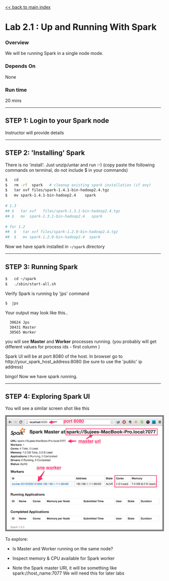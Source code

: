 [<< back to main index](../README.md) 

Lab 2.1 : Up and Running With Spark
===================================

### Overview
We will be running Spark in a single node mode.

### Depends On 
None

### Run time
20 mins


--------------------------------
STEP 1: Login to your Spark node
--------------------------------
Instructor will provide details



--------------------------
STEP 2: 'Installing' Spark
--------------------------
There is no 'install'.  Just unzip/untar and run :-)
(copy paste the following commands on terminal,  do not include $ in your commands)

```bash
$   cd
$   rm -rf  spark   # cleanup existing spark installation (if any)
$   tar xvf files/spark-1.4.1-bin-hadoop2.4.tgz
$   mv spark-1.4.1-bin-hadoop2.4    spark

# 1.3
## $   tar xvf   files/spark-1.3.1-bin-hadoop2.4.tgz
## $   mv  spark-1.3.1-bin-hadoop2.4   spark

# for 1.2
##  $   tar xvf files/spark-1.2.0-bin-hadoop2.4.tgz
##  $   mv spark-1.2.0-bin-hadoop2.4  spark
```

Now we have spark installed in  `~/spark`  directory


---------------------
STEP 3: Running Spark
---------------------

```bash
$   cd ~/spark
$   ./sbin/start-all.sh
```

Verify Spark is running by 'jps' command
```bash
$  jps
```

Your output may look like this..
```console
  30624 Jps
  30431 Master
  30565 Worker
```
you will see **Master** and **Worker**  processes running.
(you probably will get different values for process ids - first column )

Spark UI will be at port 8080 of the host.
In browser go to
  http://your_spark_host_address:8080
(be sure to use the 'public' ip address)

bingo!  Now we have spark running.


--------------------------
STEP 4: Exploring Spark UI
--------------------------
You will see a similar screen shot like this

<img src="../images/1a.png" style="border: 5px solid grey" /> 

To explore:
* Is Master and Worker running on the same node?

* Inspect memory & CPU available for Spark worker

* Note the Spark master URI, it will be something like
      spark://host_name:7077
    We will need this for later labs